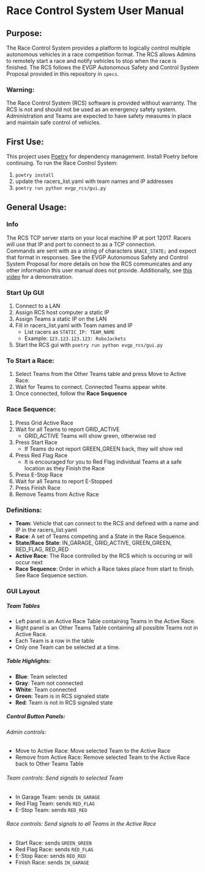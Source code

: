 # Race Control System User Manual

## Purpose:
The Race Control System provides a platform to logically control multiple autonomous vehicles in a race competition format. The RCS allows Admins to remotely start a race and notify vehicles to stop when the race is finished. The RCS follows the EVGP Autonomous Safety and Control System Proposal provided in this repository in `specs`.

### Warning:
The Race Control System (RCS) software is provided without warranty.
The RCS is not and should not be used as an emergency safety system.
Administration and Teams are expected to have safety measures in place and maintain safe control of vehicles.

## First Use:
This project uses [Poetry](https://python-poetry.org/) for dependency management. Install Poetry before continuing.
To run the Race Control System:
1. ``poetry install``
1. update the racers_list.yaml with team names and IP addresses
2. ``poetry run python evgp_rcs/gui.py``


## General Usage:

### Info
The RCS TCP server starts on your local machine IP at port 12017. Racers will use that IP and port to connect to as a TCP connection.  
Commands are sent with as a string of characters ``$RACE_STATE;`` and expect that format in responses. See the EVGP Autonomous Safety and Control System Proposal for more details on how the RCS communicates and any other information this user manual does not provide. Additionally, 
see [this video](https://youtu.be/0dQWle8g_jk) for a demonstration.

### Start Up GUI
1. Connect to a LAN
1. Assign RCS host computer a static IP
1. Assign Teams a static IP on the LAN
1. Fill in racers_list.yaml with Team names and IP
	- List racers as ``STATIC_IP: TEAM_NAME``
	- Example: ``123.123.123.123: RoboJackets``
1. Start the RCS gui with ``poetry run python evgp_rcs/gui.py``

### To Start a Race:
1. Select Teams from the Other Teams table and press Move to Active Race.
1. Wait for Teams to connect. Connected Teams appear white.
1. Once connected, follow the **Race Sequence**


### Race Sequence:
1. Press Grid Active Race
2. Wait for all Teams to report GRID_ACTIVE
	- GRID_ACTIVE Teams will show green, otherwise red
3. Press Start Race
	- If Teams do not report GREEN_GREEN back, they will show red
4. Press Red Flag Race
	- It is encouraged for you to Red Flag individual Teams at a safe location as they Finish the Race
5. Press E-Stop Race
6. Wait for all Teams to report E-Stopped
7. Press Finish Race
8. Remove Teams from Active Race


### Definitions:
- **Team**: Vehicle that can connect to the RCS and defined with a name and IP in the racers_list.yaml
- **Race**: A set of Teams competing and a State in the Race Sequence.
- **State/Race State**: IN_GARAGE, GRID_ACTIVE, GREEN_GREEN, RED_FLAG, RED_RED
- **Active Race**: The Race controlled by the RCS which is occuring or will occur next
- **Race Sequence**: Order in which a Race takes place from start to finish. See Race Sequence section.

### GUI Layout
##### Team Tables
- Left panel is an Active Race Table containing Teams in the Active Race.
- Right panel is an Other Teams Table containing all possible Teams not in Active Race.
- Each Team is a row in the table
- Only one Team can be selected at a time.

##### Table Highlights:
 - **Blue**: Team selected
 - **Gray**: Team not connected
 - **White**: Team connected
 - **Green**: Team is in RCS signaled state
 - **Red**: Team is not in RCS signaled state

##### Control Button Panels:
###### Admin controls:
- Move to Active Race: Move selected Team to the Active Race
- Remove from Active Race: Remove selected Team to the Active Race back to Other Teams Table

###### Team controls: Send signals to selected Team
- In Garage Team: sends ``IN_GARAGE``
- Red Flag Team: sends ``RED_FLAG``
- E-Stop Team: sends ``RED_RED``

###### Race controls: Send signals to all Teams in the Active Race
- Start Race: sends ``GREEN_GREEN``
- Red Flag Race: sends ``RED_FLAG``
- E-Stop Race: sends ``RED_RED``
- Finish Race: sends ``IN_GARAGE``
